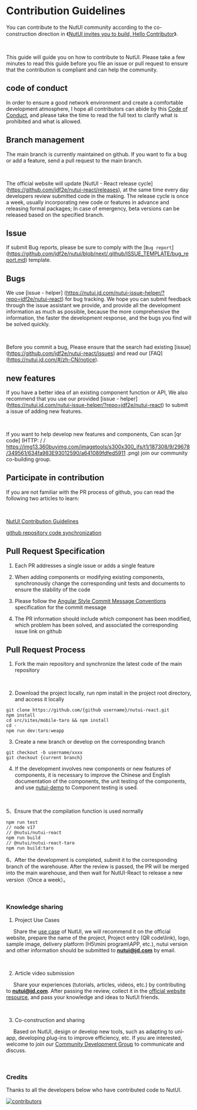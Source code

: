 # Contribution Guidelines

You can contribute to the NutUI community according to the co-construction direction in 《[NutUI invites you to build, Hello Contributor](https://jelly.jd.com/article/6320528b92d94a0068685525)》.

&nbsp;

This guide will guide you on how to contribute to NutUI. Please take a few minutes to read this guide before you file an issue or pull request to ensure that the contribution is compliant and can help the community.

## code of conduct

In order to ensure a good network environment and create a comfortable development atmosphere, I hope all contributors can abide by this [Code of Conduct](https://www.contributor-covenant.org/zh-cn/version/2/1/code_of_conduct/), and please take the time to read the full text to clarify what is prohibited and what is allowed.

## Branch management

The main branch is currently maintained on github. If you want to fix a bug or add a feature, send a pull request to the main branch.

&nbsp;

The official website will update [NutUI - React release cycle] (https://github.com/jdf2e/nutui-react/releases), at the same time every day developers review submitted code in the making. The release cycle is once a week, usually incorporating new code or features in advance and releasing formal packages; In case of emergency, beta versions can be released based on the specified branch.

## Issue

If submit Bug reports, please be sure to comply with the [` Bug report `] (https://github.com/jdf2e/nutui/blob/next/.github/ISSUE_TEMPLATE/bug_report.md) template.

## Bugs

We use [issue - helper] (https://nutui.jd.com/nutui-issue-helper/?repo=jdf2e/nutui-react) for bug tracking. We hope you can submit feedback through the issue assistant we provide, and provide all the development information as much as possible, because the more comprehensive the information, the faster the development response, and the bugs you find will be solved quickly.

&nbsp;

Before you commit a bug, Please ensure that the search had existing [issue] (https://github.com/jdf2e/nutui-react/issues) and read our [FAQ] (https://nutui.jd.com/#/zh-CN/notice).

## new features

If you have a better idea of an existing component function or API, We also recommend that you use our provided [issue - helper] (https://nutui.jd.com/nutui-issue-helper/?repo=jdf2e/nutui-react) to submit a issue of adding new features.

&nbsp;

If you want to help develop new features and components, Can scan [qr code] (HTTP: / / https://img13.360buyimg.com/imagetools/s300x300_jfs/t1/187308/9/29678/349561/634fa983E93012590/a641089fdfed5911 .png) join our community co-building group.

## Participate in contribution

If you are not familiar with the PR process of github, you can read the following two articles to learn:

&nbsp;

[NutUI Contribution Guidelines](https://github.com/jdf2e/nutui-react/discussions/348)

[github repository code synchronization](https://github.com/jdf2e/nutui/discussions/687)

## Pull Request Specification

1. Each PR addresses a single issue or adds a single feature

2. When adding components or modifying existing components, synchronously change the corresponding unit tests and documents to ensure the stability of the code

3. Please follow the [Angular Style Commit Message Conventions](https://gist.github.com/stephenparish/9941e89d80e2bc58a153) specification for the commit message

4. The PR information should include which component has been modified, which problem has been solved, and associated the corresponding issue link on github

## Pull Request Process

1. Fork the main repository and synchronize the latest code of the main repository

&nbsp;

2. Download the project locally, run npm install in the project root directory, and access it locally

```
git clone https://github.com/{github username}/nutui-react.git
npm install
cd src/sites/mobile-taro && npm install
cd -
npm run dev:taro:weapp
```

3. Create a new branch or develop on the corresponding branch

```
git checkout -b username/xxxx
git checkout {current branch}
```

4. If the development involves new components or new features of components, it is necessary to improve the Chinese and English documentation of the components, the unit testing of the components, and use [nutui-demo](https://github.com/jdf2e/nutui-demo) to Component testing is used.

&nbsp;

5、Ensure that the compilation function is used normally

```
npm run test
// node v17
// @nutui/nutui-react
npm run build
// @nutui/nutui-react-taro
npm run build:taro
```

6、After the development is completed, submit it to the corresponding branch of the warehouse. After the review is passed, the PR will be merged into the main warehouse, and then wait for NutUI-React to release a new version（Once a week）。

&nbsp;

### Knowledge sharing

1. Project Use Cases

&nbsp;&nbsp;&nbsp;&nbsp;&nbsp;Share the [use case](https://nutui.jd.com/#/zh-CN/case) of NutUI, we will recommend it on the official website, prepare the name of the project, Project entry (QR code\link), logo, sample image, delivery platform (H5\mini program\APP, etc.), nutui version and other information should be submitted to **nutui@jd.com** by email.

&nbsp;

2. Article video submission

&nbsp;&nbsp;&nbsp;&nbsp;&nbsp;Share your experiences (tutorials, articles, videos, etc.) by contributing to **nutui@jd.com**. After passing the review, collect it in the [official website resource](https://nutui.jd.com/#/zh-CN/resource), and pass your knowledge and ideas to NutUI friends.

&nbsp;

3. Co-construction and sharing

&nbsp;&nbsp;&nbsp;&nbsp;&nbsp;Based on NutUI, design or develop new tools, such as adapting to uni-app, developing plug-ins to improve efficiency, etc. If you are interested, welcome to join our [Community Development Group](https://img13.360buyimg.com/imagetools/s300x300_jfs/t1/187308/9/29678/349561/634fa983E93012590/a641089fdfed5911.png) to communicate and discuss.

&nbsp;

### Credits

Thanks to all the developers below who have contributed code to NutUI.

<a href="https://github.com/jdf2e/nutui-react/graphs/contributors">
  <img src="https://opencollective.com/nutui-react/contributors.svg?width=890&button=false" alt="contributors"/>
</a>
